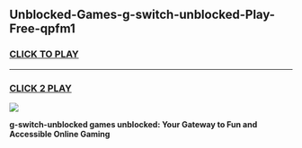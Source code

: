 
## Unblocked-Games-g-switch-unblocked-Play-Free-qpfm1
<h3>
<a href="https://premium76.site?title=g-switch-unblocked&ref=18A1">CLICK TO PLAY</a></h3>
<hr>

<h3>
<a href="https://premium76.site?title=g-switch-unblocked&ref=18A1">CLICK 2 PLAY</a>
  
</h3>

<a href="https://premium76.site?title=g-switch-unblocked&ref=18A1"><img src="https://clearcache.store/games.png"></a>


**g-switch-unblocked games unblocked: Your Gateway to Fun and Accessible Online Gaming**
